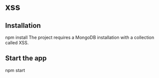 # xss

## Installation
npm install
The project requires a MongoDB installation with a collection called XSS.

## Start the app
npm start
